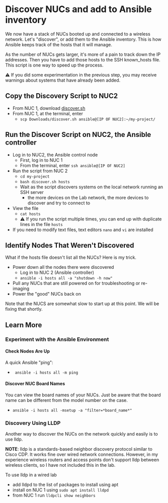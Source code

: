 # Discover NUCs and add to Ansible inventory
We now have a stack of NUCs booted up and connected to a wireless network. Let's "discover", or add them to the Ansible inventory. This is how Ansible keeps track of the hosts that it will manage.

As the number of NUCs gets larger, it's more of a pain to track down the IP addresses. Then you have to add those hosts to the SSH known_hosts file. This script is one way to speed up the process.

⚠️ If you did some experimentation in the previous step, you may receive warnings about systems that have already been added.

## Copy the Discovery Script to NUC2
- From NUC 1, download [discover.sh](discover.sh)
- From NUC 1, at the terminal, enter
  - `scp Downloads/discover.sh ansible@[IP OF NUC2]:~/my-project/`

## Run the Discover Script on NUC2, the Ansible controller
- Log in to NUC2, the Ansible control node
  - First, log in to NUC 1
  - From the terminal, enter `ssh ansible@[IP OF NUC2]`
- Run the script from NUC 2
  - `cd my-project`
  - `bash discover.sh hosts`
  - Wait as the script discovers systems on the local network running an SSH server
    - the more devices on the Lab network, the more devices to discover and try to connect to
- View the file
  - `cat hosts`
  - ⚠️ If you run the script multiple times, you can end up with duplicate lines in the file `hosts`
- If you need to modify text files, text editors `nano` and `vi` are installed

## Identify Nodes That Weren't Discovered
What if the hosts file doesn't list all the NUCs? Here is my trick.
- Power down all the nodes there were discovered
  - Log in to NUC 2 (Ansible controller)
  - `ansible -i hosts all -a "shutdown -h now"`
- Pull any NUCs that are still powered on for troubleshooting or re-imaging
- Power the "good" NUCs back on

Note that the NUCS are somewhat slow to start up at this point. We will be fixing that shortly.

## Learn More
### Experiment with the Ansible Environment
#### Check Nodes Are Up
A quick Ansible "ping":
- ` ansible -i hosts all -m ping`
#### Discover NUC Board Names
You can view the board names of your NUCs. Just be aware that the board name can be different from the model number on the case.
- `ansible -i hosts all -msetup -a "filter=*board_name*"`
### Discovery Using LLDP
Another way to discover the NUCs on the network quickly and easily is to use lldp.

**NOTE**: lldp is a standards-based neighbor discovery protocol similar to Cisco CDP. It works fine over wired network connections. However, in my experience wireless routers and access points don't support lldp between wireless clients, so I have not included this in the lab.

To use lldp in a wired lab
- add lldpd to the list of packages to install using apt
- install on NUC 1 using `sudo apt install lldpd`
- from NUC 1 run `lldpcli show neighbors`
